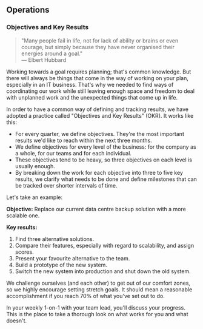 ## Operations

### Objectives and Key Results

>"Many people fail in life, not for lack of ability or brains or even courage,
>but simply because they have never organised their energies around a goal."  
>— Elbert Hubbard

Working towards a goal requires planning; that's common knowledge. But there
will always be things that come in the way of working on your plan, especially
in an IT business. That's why we needed to find ways of coordinating our work
while still leaving enough space and freedom to deal with unplanned work and
the unexpected things that come up in life.

In order to have a common way of defining and tracking results, we have adopted
a practice called "Objectives and Key Results" (OKR). It works like this:

* For every quarter, we define objectives. They're the most important results
  we'd like to reach within the next three months.
* We define objectives for every level of the business: for the company as a
  whole, for our teams and for each individual.
* These objectives tend to be heavy, so three objectives on each level is
  usually enough.
* By breaking down the work for each objective into three to five key results,
  we clarify what needs to be done and define milestones that can be tracked
  over shorter intervals of time.

Let's take an example:

**Objective:** Replace our current data centre backup solution with a more
scalable one.

**Key results:**

1. Find three alternative solutions.
1. Compare their features, especially with regard to scalability, and assign
   scores.
1. Present your favourite alternative to the team.
1. Build a prototype of the new system.
1. Switch the new system into production and shut down the old system.

We challenge ourselves (and each other) to get out of our comfort zones, so we
highly encourage setting stretch goals. It should mean a reasonable
accomplishment if you reach 70% of what you've set out to do.

In your weekly 1-on-1 with your team lead, you'll discuss your progress. This is
the place to take a thorough look on what works for you and what doesn't.
